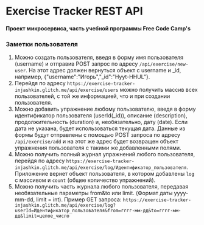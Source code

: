 # Exercise Tracker REST API

#### Проект микросервиса, часть учебной программы Free Code Camp's

### Заметки пользователя

1. Можно создать пользователя, введя в форму имя пользователя (username) и отправив POST запрос по адресу `/api/exercise/new-user`. На этот адрес должен вернуться объект с username и \_id, например, {"username":"Игорь","_id":"Hyyt-HHUL"}.
2. Перейдя по адресу `https://exercise-tracker-injashkin.glitch.me/api/exercise/users` можно получить массив всех пользователей, с той же информацией, что и при создании пользователя.
3. Можно добавить упражнение любому пользователю, введя в форму идентификатор пользователя (userId(\_id)), описание (description), продолжительность (duration) и, необязательно, дату (date). Если дата не указана, будет использоваться текущая дата. Данные из формы будут отправлены с помощью POST запроса по адресу `/api/exercise/add` и на этот же адрес будет возвращен объект упражнения пользователя с такими же добавленными полями.
4. Можно получить полный журнал упражнений любого пользователя, перейдя по адресу `https://exercise-tracker-injashkin.glitch.me/api/exercise/log/Идентификатор_пользователя`. Приложение вернет объект пользователя, в котором добавлены `log` с массивом и `count` (общее количество упражнений).
5. Можно получить часть журнала любого пользователя, передавая необязательные параметры from&to или limit. (Формат даты yyyy-mm-dd, limit = int). Пример GET запроса: `https://exercise-tracker-injashkin.glitch.me/api/exercise/log?userId=Идентификатор_пользователя&from=гггг-мм-дд&to=гггг-мм-дд&limit=целое_число`

